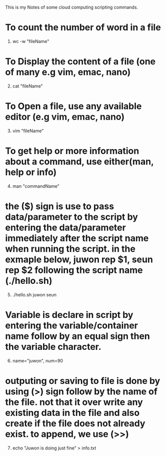 This is my Notes of some cloud computing scripting commands.
# To count the number of word in a file
1. wc -w "fileName"
# To Display the content of a file (one of many e.g vim, emac, nano)
2. cat "fileName"
# To Open a file, use any available editor (e.g vim, emac, nano)
3. vim "fileName"
# To get help or more information about a command, use either(man, help or info)
4. man "commandName"
# the ($) sign is use to pass data/parameter to the script by entering the data/parameter immediately after the script name when running the script. in the exmaple below, juwon rep $1, seun rep $2 following the script name (./hello.sh)
5. ./hello.sh juwon seun
# Variable is declare in script by entering the variable/container name follow by an equal sign then the variable character.
6. name="juwon", num=90
# outputing or saving to file is done by using (>) sign follow by the name of the file. not that it over write any existing data in the file and also create if the file does not already exist. to append, we use (>>)
7. echo "Juwon is doing just fine" > info.txt